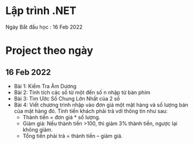 # Lập trình .NET
Ngày Bắt đầu học : 16 Feb 2022

# Project theo ngày
## 16 Feb 2022
- Bài 1: Kiểm Tra Âm Dương
- Bài 2: Tính tích các số từ một đến số n nhập từ bàn phím
- Bài 3: Tìm Ước Số Chung Lớn Nhất của 2 số
- Bài 4: Viết chương trình nhập vào đơn giá một mặt hàng và số lượng bán của mặt hàng đó. Tính tiền khách phải trả với thông tin như sau: 
  - Thành tiền = đơn giá * số lượng. 
  - Giảm giá: Nếu thành tiền >100, thì giảm 3% thành tiền, ngược lại không giảm. 
  - Tổng tiền phải trả = thành tiền – giảm giá.
